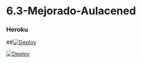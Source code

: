 # 6.3-Mejorado-Aulacened

### Heroku
##[![Deploy](https://www.herokucdn.com/deploy/button.svg)](https://heroku.com/deploy?##template=https://github.com/SavDev07/6.3-Mejorado-Aulacened)

[![Deploy](https://www.herokucdn.com/deploy/button.svg)](https://heroku.com/deploy?template=https://github.com/lolivai/aulanew)
